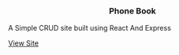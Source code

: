 <h3 align="center">Phone Book</h3>
<p>A Simple CRUD site built using React And Express</p>
<a href="https://phonebook-7wb6.onrender.com" target="_blank">View Site</a>
